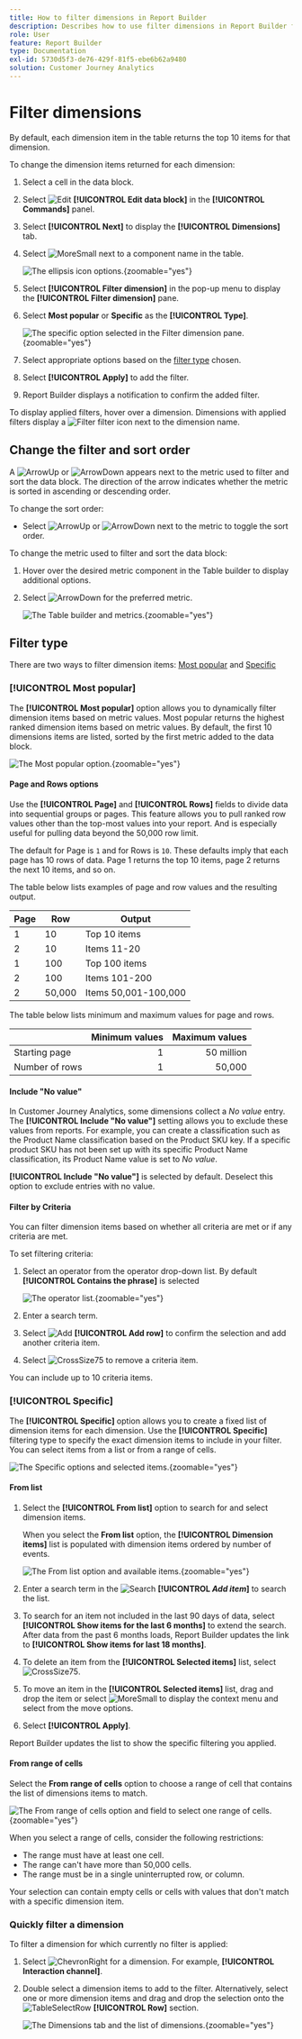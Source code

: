 ```yaml
---
title: How to filter dimensions in Report Builder
description: Describes how to use filter dimensions in Report Builder for Customer Journey Analytics
role: User
feature: Report Builder
type: Documentation
exl-id: 5730d5f3-de76-429f-81f5-ebe6b62a9480
solution: Customer Journey Analytics
---
```


# Filter dimensions

By default, each dimension item in the table returns the top 10 items for that dimension.

To change the dimension items returned for each dimension:

1. Select a cell in the data block.

1. Select ![Edit](/help/assets/icons/Edit.svg) **[!UICONTROL Edit data block]** in the **[!UICONTROL Commands]** panel.

1. Select **[!UICONTROL Next]** to display the **[!UICONTROL Dimensions]** tab.

1. Select ![MoreSmall](/help/assets/icons/MoreSmall.svg) next to a component name in the table.

    ![The ellipsis icon options.](./assets/image27.png){zoomable="yes"}

1. Select **[!UICONTROL Filter dimension]** in the pop-up menu to display the **[!UICONTROL Filter dimension]** pane.

1. Select **Most popular** or **Specific** as the **[!UICONTROL Type]**.

    ![The specific option selected in the Filter dimension pane.](./assets/image28.png){zoomable="yes"}

1. Select appropriate options based on the [filter type](#filter-type) chosen.

1. Select **[!UICONTROL Apply]** to add the filter.

1. Report Builder displays a notification to confirm the added filter.

To display applied filters, hover over a dimension. Dimensions with applied filters display a ![Filter](/help/assets/icons/Filter.svg) filter icon next to the dimension name.

## Change the filter and sort order

A ![ArrowUp](/help/assets/icons/ArrowUp.svg) or ![ArrowDown](/help/assets/icons/ArrowDown.svg) appears next to the metric used to filter and sort the data block. The direction of the arrow indicates whether the metric is sorted in ascending or descending order.

To change the sort order:

- Select ![ArrowUp](/help/assets/icons/ArrowUp.svg) or ![ArrowDown](/help/assets/icons/ArrowDown.svg) next to the metric to toggle the sort order.

To change the metric used to filter and sort the data block:

1. Hover over the desired metric component in the Table builder to display additional options.

2. Select ![ArrowDown](/help/assets/icons/ArrowDown.svg) for the preferred metric.

   ![The Table builder and metrics.](./assets/image30.png){zoomable="yes"}



## Filter type

There are two ways to filter dimension items: [Most popular](#most-popular) and [Specific](#specific-filtering)

### **[!UICONTROL Most popular]**

The **[!UICONTROL Most popular]** option allows you to dynamically filter dimension items based on metric values. Most popular returns the highest ranked dimension items based on metric values. By default, the first 10 dimensions items are listed, sorted by the first metric added to the data block.

 ![The Most popular option.](./assets/image29.png){zoomable="yes"}


#### Page and Rows options

Use the **[!UICONTROL Page]** and **[!UICONTROL Rows]** fields to divide data into sequential groups or pages. This feature allows you to pull ranked row values other than the top-most values into your report. And is especially useful for pulling data beyond the 50,000 row limit.

The default for Page is `1` and for Rows is `10`. These defaults imply that each page has 10 rows of data. Page 1 returns the top 10 items, page 2 returns the next 10 items, and so on.

The table below lists examples of page and row values and the resulting output.

| Page | Row    | Output               | 
|------|--------|----------------------|
| 1    | 10     | Top 10 items         |
| 2    | 10     | Items 11-20          |
| 1    | 100    | Top 100 items        |
| 2    | 100    | Items 101-200        |
| 2    | 50,000 | Items 50,001-100,000 |

The table below lists minimum and maximum values for page and rows.

|       | Minimum values | Maximum values |
|-------|---------------:|---------------:|
| Starting page | 1| 50 million |
| Number of rows| 1| 50,000|


#### Include "No value"

In Customer Journey Analytics, some dimensions collect a *No value* entry. The **[!UICONTROL Include "No value"]** setting allows you to exclude these values from reports. For example, you can create a classification such as the Product Name classification based on the Product SKU key. If a specific product SKU has not been set up with its specific Product Name classification, its Product Name value is set to *No value*.

**[!UICONTROL Include "No value"]** is selected by default. Deselect this option to exclude entries with no value.

#### Filter by Criteria

You can filter dimension items based on whether all criteria are met or if any criteria are met.

To set filtering criteria:

1. Select an operator from the operator drop-down list. By default **[!UICONTROL Contains the phrase]** is selected

    ![The operator list.](./assets/image31.png){zoomable="yes"}

1. Enter a search term.

1. Select ![Add](/help/assets/icons/Add.svg) **[!UICONTROL Add row]** to confirm the selection and add another criteria item.

1. Select ![CrossSize75](/help/assets/icons/CrossSize75.svg) to remove a criteria item.

You can include up to 10 criteria items.

### **[!UICONTROL  Specific]**

The **[!UICONTROL Specific]** option allows you to create a fixed list of dimension items for each dimension. Use the **[!UICONTROL Specific]** filtering type to specify the exact dimension items to include in your filter. You can select items from a list or from a range of cells.

![The Specific options and selected items.](./assets/image32.png){zoomable="yes"}

#### From list

1. Select the **[!UICONTROL From list]** option to search for and select dimension items.

    When you select the **From list** option, the **[!UICONTROL Dimension items]** list is populated with dimension items ordered by number of events.

    ![The From list option and available items.](./assets/image33.png){zoomable="yes"}

1. Enter a search term in the ![Search](/help/assets/icons/Search.svg) **[!UICONTROL _Add item_]** to search the list.

1. To search for an item not included in the last 90 days of data, select **[!UICONTROL Show items for the last 6 months]** to extend the search. After data from the past 6 months loads, Report Builder updates the link to **[!UICONTROL Show items for last 18 months]**.

1. To delete an item from the **[!UICONTROL Selected items]** list, select ![CrossSize75](/help/assets/icons/CrossSize75.svg).

1. To move an item in the **[!UICONTROL Selected items]** list, drag and drop the item or select ![MoreSmall](/help/assets/icons/MoreSmall.svg) to display the context menu and select from the move options.

1. Select **[!UICONTROL Apply]**.

Report Builder updates the list to show the specific filtering you applied.

#### From range of cells

Select the **From range of cells** option to choose a range of cell that contains the list of dimensions items to match.

 ![The From range of cells option and field to select one range of cells.](./assets/image37.png){zoomable="yes"}

When you select a range of cells, consider the following restrictions:

- The range must have at least one cell.
- The range can't have more than 50,000 cells.
- The range must be in a single uninterrupted row, or column.

Your selection can contain empty cells or cells with values that don't match with a specific dimension item.


### Quickly filter a dimension

To filter a dimension for which currently no filter is applied:

1. Select ![ChevronRight](/help/assets/icons/ChevronRight.svg) for a dimension. For example, **[!UICONTROL Interaction channel]**.

1. Double select a dimension items to add to the filter. Alternatively, select one or more dimension items and drag and drop the selection onto the ![TableSelectRow](/help/assets/icons/TableSelectRow.svg) **[!UICONTROL Row]** section.

   ![The Dimensions tab and the list of dimensions.](./assets/quickly-filter.png){zoomable="yes"}


